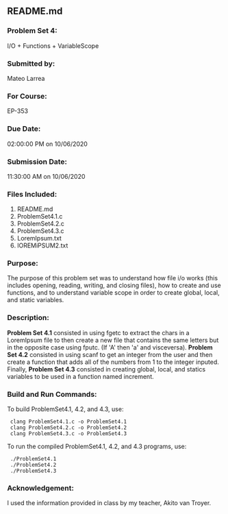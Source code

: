 ## README.md

### Problem Set 4:

I/O + Functions + VariableScope

### Submitted by:
Mateo Larrea

### For Course:
EP-353

### Due Date:
02:00:00 PM on 10/06/2020

### Submission Date:
11:30:00 AM on 10/06/2020

### Files Included:
1. README.md
2. ProblemSet4.1.c
3. ProblemSet4.2.c
4. ProblemSet4.3.c
5. LoremIpsum.txt
6. lOREMiPSUM2.txt

### Purpose:
The purpose of this problem set was to understand how file i/o works (this includes opening, reading, writing, and closing files), how to create and use functions, and to understand variable scope in order to create global, local, and static variables. 

### Description:
**Problem Set 4.1** consisted in using fgetc to extract the chars in a LoremIpsum file to then create a new file that contains the same letters but in the opposite case using fputc. (If 'A' then 'a' and visceversa).
**Problem Set 4.2** consisted in using scanf to get an integer from the user and then create a function that adds all of the numbers from 1 to the integer inputed.
Finally, **Problem Set 4.3** consisted in creating global, local, and statics variables to be used in a function named increment.



### Build and Run Commands:
To build ProblemSet4.1, 4.2, and 4.3, use:

	 clang ProblemSet4.1.c -o ProblemSet4.1
	 clang ProblemSet4.2.c -o ProblemSet4.2
	 clang ProblemSet4.3.c -o ProblemSet4.3
	 

To run the compiled ProblemSet4.1, 4.2, and 4.3 programs, use: 

	 ./ProblemSet4.1
	 ./ProblemSet4.2
	 ./ProblemSet4.3

### Acknowledgement:
I used the information provided in class by my teacher, Akito van Troyer.